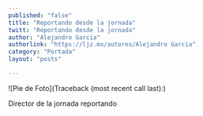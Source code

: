 ```yaml
---
published: "false"
title: "Reportando desde la jornada"
twitt: "Reportando desde la jornada"
author: "Alejandro Garcia"
authorlink: "https://ljz.mx/autores/Alejandro Garcia"
category: "Portada"
layout: "posts"

---
```


![Pie de Foto](Traceback (most recent call last):)

Director de la jornada reportando

